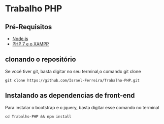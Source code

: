 # Trabalho PHP

## Pré-Requisitos

* [Node.js](https://nodejs.org/en/)
* [PHP 7 e o XAMPP]()

## clonando o repositório

Se você tiver git, basta digitar no seu terminal,o comando git clone

`` git clone https://github.com/Israel-Ferreira/Trabalho-PHP.git ``

## Instalando as dependencias de front-end

Para instalar o bootstrap e o jquery, basta digitar esse comando no terminal

``cd Trabalho-PHP && npm install ``
